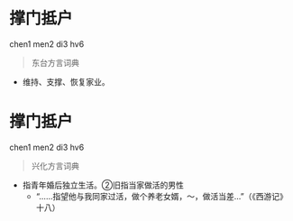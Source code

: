 # 撑门抵户
chen1 men2 di3 hv6
> 东台方言词典
- 维持、支撑、恢复家业。

# 撑门抵户
chen1 men2 di3 hv6
> 兴化方言词典
- 指青年婚后独立生活。②旧指当家做活的男性
  - “……指望他与我同家过活，做个养老女婿，～，做活当差…”（《西游记》十八）
